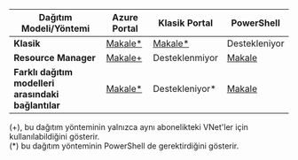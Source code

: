 | **Dağıtım Modeli/Yöntemi** | **Azure Portal** | **Klasik Portal** | **PowerShell** |
| --- | --- | --- | --- |
| **Klasik** |[Makale*](../articles/vpn-gateway/vpn-gateway-howto-vnet-vnet-portal-classic.md)|[Makale*](../articles/vpn-gateway/virtual-networks-configure-vnet-to-vnet-connection.md) |Destekleniyor |
| **Resource Manager** |[Makale+](../articles/vpn-gateway/vpn-gateway-howto-vnet-vnet-resource-manager-portal.md) |Desteklenmiyor |[Makale](../articles/vpn-gateway/vpn-gateway-vnet-vnet-rm-ps.md) |
| **Farklı dağıtım modelleri arasındaki bağlantılar** |[Makale*](../articles/vpn-gateway/vpn-gateway-connect-different-deployment-models-portal.md) |Destekleniyor* |[Makale](../articles/vpn-gateway/vpn-gateway-connect-different-deployment-models-powershell.md) |

(+), bu dağıtım yönteminin yalnızca aynı abonelikteki VNet'ler için kullanılabildiğini gösterir.<br>
(*) bu dağıtım yönteminin PowerShell de gerektirdiğini gösterir.

